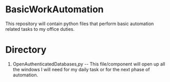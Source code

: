 # BasicWorkAutomation
This repository will contain python files that perform basic automation related tasks to my office duties.
# Directory
  1. OpenAuthenticatedDatabases,py -- This file/component will open up all the windows I will need for my daily task or for the next phase of automation.
